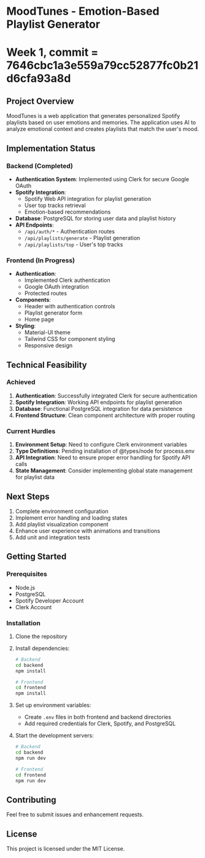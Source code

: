 # MoodTunes - Emotion-Based Playlist Generator

# Week 1, commit = 7646cbc1a3e559a79cc52877fc0b21d6cfa93a8d

## Project Overview
MoodTunes is a web application that generates personalized Spotify playlists based on user emotions and memories. The application uses AI to analyze emotional context and creates playlists that match the user's mood.

## Implementation Status

### Backend (Completed)
- **Authentication System**: Implemented using Clerk for secure Google OAuth
- **Spotify Integration**: 
  - Spotify Web API integration for playlist generation
  - User top tracks retrieval
  - Emotion-based recommendations
- **Database**: PostgreSQL for storing user data and playlist history
- **API Endpoints**:
  - `/api/auth/*` - Authentication routes
  - `/api/playlists/generate` - Playlist generation
  - `/api/playlists/top` - User's top tracks

### Frontend (In Progress)
- **Authentication**: 
  - Implemented Clerk authentication
  - Google OAuth integration
  - Protected routes
- **Components**:
  - Header with authentication controls
  - Playlist generator form
  - Home page
- **Styling**: 
  - Material-UI theme
  - Tailwind CSS for component styling
  - Responsive design

## Technical Feasibility

### Achieved
1. **Authentication**: Successfully integrated Clerk for secure authentication
2. **Spotify Integration**: Working API endpoints for playlist generation
3. **Database**: Functional PostgreSQL integration for data persistence
4. **Frontend Structure**: Clean component architecture with proper routing

### Current Hurdles
1. **Environment Setup**: Need to configure Clerk environment variables
2. **Type Definitions**: Pending installation of @types/node for process.env
3. **API Integration**: Need to ensure proper error handling for Spotify API calls
4. **State Management**: Consider implementing global state management for playlist data

## Next Steps
1. Complete environment configuration
2. Implement error handling and loading states
3. Add playlist visualization component
4. Enhance user experience with animations and transitions
5. Add unit and integration tests

## Getting Started

### Prerequisites
- Node.js
- PostgreSQL
- Spotify Developer Account
- Clerk Account

### Installation
1. Clone the repository
2. Install dependencies:
   ```bash
   # Backend
   cd backend
   npm install
   
   # Frontend
   cd frontend
   npm install
   ```

3. Set up environment variables:
   - Create `.env` files in both frontend and backend directories
   - Add required credentials for Clerk, Spotify, and PostgreSQL

4. Start the development servers:
   ```bash
   # Backend
   cd backend
   npm run dev
   
   # Frontend
   cd frontend
   npm run dev
   ```

## Contributing
Feel free to submit issues and enhancement requests.

## License
This project is licensed under the MIT License.

